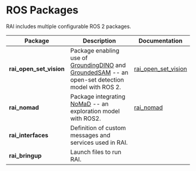 # ROS Packages

RAI includes multiple configurable ROS 2 packages.

| Package                 | Description                                                                                                                                                                                           | Documentation                                   |
| ----------------------- | ----------------------------------------------------------------------------------------------------------------------------------------------------------------------------------------------------- | ----------------------------------------------- |
| **rai_open_set_vision** | Package enabling use of [GroundingDINO](https://github.com/IDEA-Research/GroundingDINO) and [GroundedSAM](https://github.com/IDEA-Research/Grounded-SAM-2) -- an open-set detection model with ROS 2. | [rai_open_set_vision](../extensions/openset.md) |
| **rai_nomad**           | Package integrating [NoMaD](https://general-navigation-models.github.io/nomad/index.html) -- an exploration model with ROS2.                                                                          | [rai_nomad](../extensions/nomad.md)             |
| **rai_interfaces**      | Definition of custom messages and services used in RAI.                                                                                                                                               |                                                 |
| **rai_bringup**         | Launch files to run RAI.                                                                                                                                                                              |                                                 |
